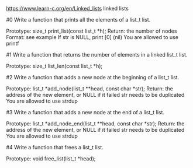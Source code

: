 https://www.learn-c.org/en/Linked_lists linked lists

#0 Write a function that prints all the elements of a list_t list.

Prototype: size_t print_list(const list_t *h);
Return: the number of nodes
Format: see example
If str is NULL, print [0] (nil)
You are allowed to use printf

#1 Write a function that returns the number of elements in a linked list_t list.

Prototype: size_t list_len(const list_t *h);

#2 Write a function that adds a new node at the beginning of a list_t list.

Prototype: list_t *add_node(list_t **head, const char *str);
Return: the address of the new element, or NULL if it failed
str needs to be duplicated
You are allowed to use strdup

#3 Write a function that adds a new node at the end of a list_t list.

Prototype: list_t *add_node_end(list_t **head, const char *str);
Return: the address of the new element, or NULL if it failed
str needs to be duplicated
You are allowed to use strdup

#4 Write a function that frees a list_t list.

Prototype: void free_list(list_t *head);
